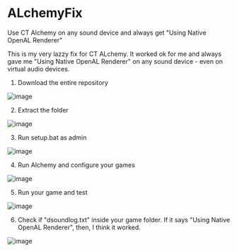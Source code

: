 # ALchemyFix
Use CT Alchemy on any sound device and always get "Using Native OpenAL Renderer"

This is my very lazzy fix for CT ALchemy. It worked ok for me and always gave me "Using Native OpenAL Renderer" on any sound device - even on virtual audio devices.

1. Download the entire repository

![image](https://user-images.githubusercontent.com/74037287/188536985-d3983e38-7099-401c-86f0-3923dd8f7db7.png)

2. Extract the folder

![image](https://user-images.githubusercontent.com/74037287/188537131-fd8c601e-102b-4634-90ee-db9c8cda7402.png)

3. Run setup.bat as admin

![image](https://user-images.githubusercontent.com/74037287/188537218-b2eb551e-44c1-4e7b-854f-fa1228e9022a.png)

4. Run Alchemy and configure your games

![image](https://user-images.githubusercontent.com/74037287/188537306-3837330d-87ee-4f20-81b5-ff7850215f06.png)

5. Run your game and test

![image](https://user-images.githubusercontent.com/74037287/188537417-f8fd5e0f-6b03-4e62-8609-29eb99174d58.png)

6. Check if "dsoundlog.txt" inside your game folder. If it says "Using Native OpenAL Renderer", then, I think it worked.

![image](https://user-images.githubusercontent.com/74037287/188537848-317d6091-8539-46a9-ad75-36f5f0cb7130.png)
